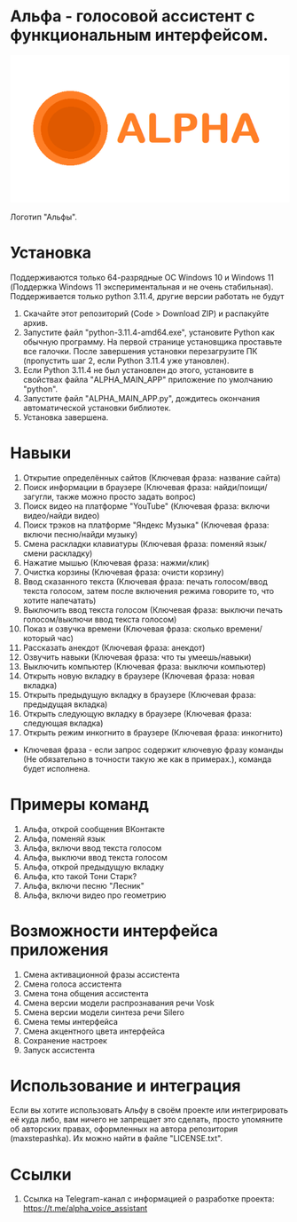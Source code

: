 # Альфа - голосовой ассистент с функциональным интерфейсом.
![screenshot](https://github.com/maxstepashka/Alpha-voice-assistant/blob/main/Alpha_voice_assistant_logo.png)

Логотип "Альфы".

# Установка
Поддерживаются только 64-разрядные ОС Windows 10 и Windows 11 (Поддержка Windows 11 экспериментальная и не очень стабильная). 
Поддерживается только python 3.11.4, другие версии работать не будут
1) Скачайте этот репозиторий (Code > Download ZIP) и распакуйте архив.
2) Запустите файл "python-3.11.4-amd64.exe", установите Python как обычную программу. На первой странице установщика проставьте все галочки. После завершения установки перезагрузите ПК (пропустить шаг 2, если Python 3.11.4 уже утановлен).
3) Если Python 3.11.4 не был установлен до этого, установите в свойствах файла "ALPHA_MAIN_APP" приложение по умолчанию "python".
4) Запустите файл "ALPHA_MAIN_APP.py", дождитесь окончания автоматической установки библиотек.
5) Установка завершена.

# Навыки
1) Открытие определённых сайтов (Ключевая фраза: название сайта)
2) Поиск информации в браузере (Ключевая фраза: найди/поищи/загугли, также можно просто задать вопрос)
3) Поиск видео на платформе "YouTube" (Ключевая фраза: включи видео/найди видео)
4) Поиск трэков на платформе "Яндекс Музыка" (Ключевая фраза: включи песню/найди музыку)
5) Смена раскладки клавиатуры (Ключевая фраза: поменяй язык/смени раскладку)
6) Нажатие мышью (Ключевая фраза: нажми/клик)
7) Очистка корзины (Ключевая фраза: очисти корзину)
8) Ввод сказанного текста (Ключевая фраза: печать голосом/ввод текста голосом, затем после включения режима говорите то, что хотите напечатать)
9) Выключить ввод текста голосом (Ключевая фраза: выключи печать голосом/выключи ввод текста голосом)
10) Показ и озвучка времени (Ключевая фраза: сколько времени/который час)
11) Рассказать анекдот (Ключевая фраза: анекдот)
12) Озвучить навыки (Ключевая фраза: что ты умеешь/навыки)
13) Выключить компьютер (Ключевая фраза: выключи компьютер)
14) Открыть новую вкладку в браузере (Ключевая фраза: новая вкладка)
15) Открыть предыдущую вкладку в браузере (Ключевая фраза: предыдущая вкладка)
16) Открыть следующую вкладку в браузере (Ключевая фраза: следующая вкладка)
17) Открыть режим инкогнито в браузере (Ключевая фраза: инкогнито)

* Ключевая фраза - если запрос содержит ключевую фразу команды (Не обязательно в точности такую же как в примерах.), команда будет исполнена.

# Примеры команд
1) Альфа, открой сообщения ВКонтакте 
2) Альфа, поменяй язык
3) Альфа, включи ввод текста голосом
4) Альфа, выключи ввод текста голосом
5) Альфа, открой предыдущую вкладку 
6) Альфа, кто такой Тони Старк?
7) Альфа, включи песню "Лесник" 
8) Альфа, включи видео про геометрию

# Возможности интерфейса приложения
1) Смена активационной фразы ассистента
2) Смена голоса ассистента
3) Смена тона общения ассистента
5) Смена версии модели распрознавания речи Vosk
6) Смена версии модели синтеза речи Silero
7) Смена темы интерфейса
8) Смена акцентного цвета интерфейса
9) Сохранение настроек
10) Запуск ассистента

# Использование и интеграция
Если вы хотите использовать Альфу в своём проекте или интегрировать её куда либо, вам ничего не запрещает это сделать, просто упомяните об авторских правах, оформленных на автора репозитория (maxstepashka). Их можно найти в файле "LICENSE.txt".

# Ссылки
1) Ссылка на Telegram-канал с информацией о разработке проекта: https://t.me/alpha_voice_assistant
